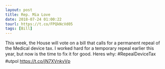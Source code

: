 ```yaml
---
layout: post
title: Rep. Mia Love
date: 2018-07-24 01:00:22
tourl: https://t.co/FPQkNcVd05
tags: [Bill]
---
```

This week, the House will vote on a bill that calls for a permanent repeal of the Medical device tax.  I worked hard for a temporary repeal earlier this year, but now is the time to fix it for good.   Heres why:
#RepealDeviceTax #utpol 
https://t.co/jN7XVnkvVp